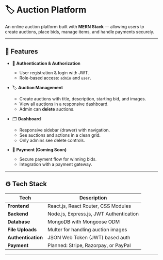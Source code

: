 # 🏷️ Auction Platform

An online auction platform built with **MERN Stack** — allowing users to create auctions, place bids, manage items, and handle payments securely.

---

## 📌 Features

- 🔐 **Authentication & Authorization**
  - User registration & login with JWT.
  - Role-based access: `admin` and `user`.

- 🏷️ **Auction Management**
  - Create auctions with title, description, starting bid, and images.
  - View all auctions in a responsive dashboard.
  - Admin can **delete** auctions.

- 🗂️ **Dashboard**
  - Responsive sidebar (drawer) with navigation.
  - See auctions and actions in a clean grid.
  - Only admins see delete controls.

- 💸 **Payment (Coming Soon)**
  - Secure payment flow for winning bids.
  - Integration with a payment gateway.

---

## ⚙️ Tech Stack

| Tech     | Description               |
| -------- | ------------------------- |
| **Frontend** | React.js, React Router, CSS Modules |
| **Backend**  | Node.js, Express.js, JWT Authentication |
| **Database** | MongoDB with Mongoose ODM |
| **File Uploads** | Multer for handling auction images |
| **Authentication** | JSON Web Token (JWT) based auth |
| **Payment** | Planned: Stripe, Razorpay, or PayPal |

---
